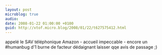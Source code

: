 ```yaml
---
layout: post
microblog: true
audio: 
date: 2008-01-22 01:00:00 +0100
guid: http://xtof.micro.blog/2008/01/22/t627575412.html
---
```

appelé le SAV téléphonique Amazon - accueil impeccable - encore un #humanbug d'1 burne de facteur dédaignant laisser qqe avis de passage ;)
